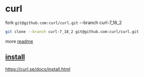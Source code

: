 # curl

fork `git@github.com:curl/curl.git` --branch curl-7_18_2

```bash
git clone --branch curl-7_18_2 git@github.com:curl/curl.git
```

more [readme](./README)

## [install](https://curl.se/docs/install.html)

https://curl.se/docs/install.html

